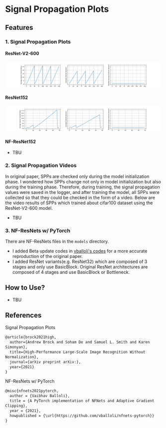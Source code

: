 # Signal Propagation Plots

## Features

### 1. Signal Propagation Plots

#### ResNet-V2-600

![img](assets/img/spp_resnet_v2_600.png)

#### ResNet152

![img](assets/img/spp_resnet152.png)

#### NF-ResNet152

- TBU

### 2. Signal Propagation Videos

In original paper, SPPs are checked only during the model initialization phase. I wondered how SPPs change not only in model initialization but also during the training phase. Therefore, during training, the signal propagation values were saved in the logger, and after training the model, all SPPs were collected so that they could be checked in the form of a video. Below are the video results of SPPs which trained about cifar100 dataset using the ResNet-V2-600 model.

- TBU

### 3. NF-ResNets w/ PyTorch

There are NF-ResNets files in the `models` directory.

- I added Beta update codes in [vballoli's codes](https://github.com/vballoli/nfnets-pytorch) for a more accurate reproduction of the original paper.
- I added ResNet variants(e.g. ResNet32) which are composed of 3 stages and only use BasicBlock. Original ResNet architectures are composed of 4 stages and use BasicBlock or Bottleneck.


## How to Use?

- TBU

## References

Signal Propagation Plots

```
@article{brock2021high,
  author={Andrew Brock and Soham De and Samuel L. Smith and Karen Simonyan},
  title={High-Performance Large-Scale Image Recognition Without Normalization},
  journal={arXiv preprint arXiv:},
  year={2021}
}
```

NF-ResNets w/ PyTorch

```
@misc{nfnets2021pytorch,
  author = {Vaibhav Balloli},
  title = {A PyTorch implementation of NFNets and Adaptive Gradient Clipping},
  year = {2021},
  howpublished = {\url{https://github.com/vballoli/nfnets-pytorch}}
}
```